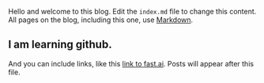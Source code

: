 Hello and welcome to this blog. Edit the `index.md` file to change this content. All pages on the blog, including this one, use [Markdown](https://guides.github.com/features/mastering-markdown/).



## I am learning github.

And you can include links, like this [link to fast.ai](https://www.fast.ai). Posts will appear after this file. 
